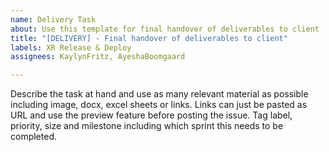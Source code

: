 ```yaml
---
name: Delivery Task
about: Use this template for final handover of deliverables to client
title: "[DELIVERY] - Final handover of deliverables to client"
labels: XR Release & Deploy
assignees: KaylynFritz, AyeshaBoomgaard

---
```


Describe the task at hand and use as many relevant material as possible including image, docx, excel sheets or links. Links can just be pasted as URL and use the preview feature before posting the issue. Tag label, priority, size and milestone including which sprint this needs to be completed.
